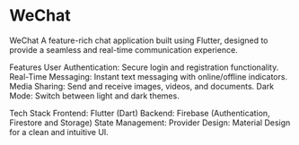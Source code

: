 # WeChat


WeChat
A feature-rich chat application built using Flutter, designed to provide a seamless and real-time communication experience.

Features
User Authentication: Secure login and registration functionality.
Real-Time Messaging: Instant text messaging with online/offline indicators.
Media Sharing: Send and receive images, videos, and documents.
Dark Mode: Switch between light and dark themes.

Tech Stack
Frontend: Flutter (Dart)
Backend: Firebase (Authentication, Firestore and Storage)
State Management: Provider
Design: Material Design for a clean and intuitive UI.
